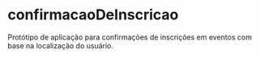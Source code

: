 # confirmacaoDeInscricao
Protótipo de aplicação para confirmações de inscrições em eventos com base na localização do usuário.

